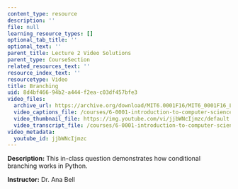 ```yaml
---
content_type: resource
description: ''
file: null
learning_resource_types: []
optional_tab_title: ''
optional_text: ''
parent_title: Lecture 2 Video Solutions
parent_type: CourseSection
related_resources_text: ''
resource_index_text: ''
resourcetype: Video
title: Branching
uid: 8d4bf466-94b2-a444-f2ea-c03df457bfe3
video_files:
  archive_url: https://archive.org/download/MIT6.0001F16/MIT6_0001F16_Lecture_02_exercise_03_300k.mp4
  video_captions_file: /courses/6-0001-introduction-to-computer-science-and-programming-in-python-fall-2016/b99cdf9f17af513faba574e95f4d6fb6_jjbWNcIjmzc.vtt
  video_thumbnail_file: https://img.youtube.com/vi/jjbWNcIjmzc/default.jpg
  video_transcript_file: /courses/6-0001-introduction-to-computer-science-and-programming-in-python-fall-2016/94271c09ff12398b2c619103cbec8413_jjbWNcIjmzc.pdf
video_metadata:
  youtube_id: jjbWNcIjmzc
---
```


**Description:** This in-class question demonstrates how conditional branching works in Python.

**Instructor:** Dr. Ana Bell